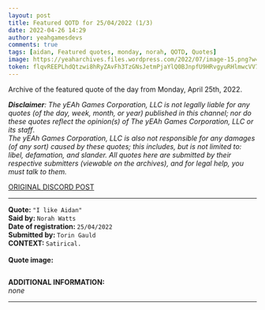 ```yaml
---
layout: post
title: Featured QOTD for 25/04/2022 (1/3)
date: 2022-04-26 14:29
author: yeahgamesdevs
comments: true
tags: [aidan, Featured quotes, monday, norah, QOTD, Quotes]
image: https://yeaharchives.files.wordpress.com/2022/07/image-15.png?w=506
token: flqvREEPLhdQtzwi8hRyZAvFh3TzGNsJetmPjaYlQ0BJnpfU9HRvgyuRHlmwcVV78f7lSgSmEiug4PT5K941MESJc4reVQA7AC4oLovSbShwk1NeWWui0Eal7WzSIAuJPVcGQUntnOez
---
```

<!-- wp:paragraph -->
<p>Archive of the featured quote of the day from Monday, April 25th, 2022. </p>
<!-- /wp:paragraph -->

<!-- wp:paragraph -->
<p><em><strong>Disclaimer</strong>: The yEAh Games Corporation, LLC is not legally liable for any quotes (of the day, week, month, or year) published in this channel; nor do these quotes reflect the opinion(s) of The yEAh Games Corporation, LLC or its staff</em>.<br><em>The yEAh Games Corporation, LLC is also not responsible for any damages (of any sort) caused by these quotes; this includes, but is not limited to: libel, defamation, and slander. All quotes here are submitted by their respective submitters (viewable on the archives), and for legal help, you must talk to them.</em><br><a href="https://cdn.discordapp.com/attachments/958100064079839303/964566123628609628/unknown.png"></a></p>
<!-- /wp:paragraph -->

<!-- wp:buttons {"layout":{"type":"flex","justifyContent":"left"}} -->
<div class="wp-block-buttons"><!-- wp:button {"textColor":"vivid-cyan-blue","align":"center","style":{"border":{"radius":"18px"}},"className":"is-style-fill"} -->
<div class="wp-block-button aligncenter is-style-fill"><a class="wp-block-button__link has-vivid-cyan-blue-color has-text-color wp-element-button" href="https://discord.com/channels/887052880782176266/958100064079839303/968270989777576027" style="border-radius:18px;">ORIGINAL DISCORD POST</a></div>
<!-- /wp:button --></div>
<!-- /wp:buttons -->

<!-- wp:separator {"align":"center","className":"is-style-wide"} -->
<hr class="wp-block-separator aligncenter has-alpha-channel-opacity is-style-wide" />
<!-- /wp:separator -->

<!-- wp:paragraph -->
<p><strong>Quote: </strong><code>"I like Aidan"</code><br><strong>Said by: </strong><code>Norah Watts</code><br><strong>Date of registration: </strong><code>25/04/2022</code> <br><strong>Submitted by: </strong><code>Torin Gauld</code><br><strong>CONTEXT: </strong><code>Satirical.</code><br><br><strong>Quote image:</strong></p>
<!-- /wp:paragraph -->

<!-- wp:image {"id":729,"sizeSlug":"large","linkDestination":"none"} -->
<figure class="wp-block-image size-large"><img src="https://yeaharchives.files.wordpress.com/2022/07/image-15.png?w=506" alt="" class="wp-image-729" /></figure>
<!-- /wp:image -->

<!-- wp:paragraph -->
<p><strong>ADDITIONAL INFORMATION:</strong><br><em>none</em></p>
<!-- /wp:paragraph -->

<!-- wp:separator {"className":"is-style-wide"} -->
<hr class="wp-block-separator has-alpha-channel-opacity is-style-wide" />
<!-- /wp:separator -->
